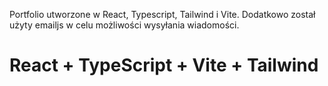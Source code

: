 Portfolio utworzone w React, Typescript, Tailwind i Vite. Dodatkowo został użyty emailjs w celu możliwości wysyłania wiadomości. 
# React + TypeScript + Vite + Tailwind

